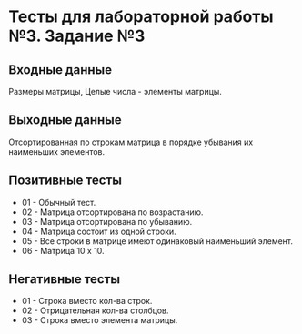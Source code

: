 # Тесты для лабораторной работы №3. Задание №3

## Входные данные
Размеры матрицы,
Целые числа - элементы матрицы.

## Выходные данные
Отсортированная по строкам матрица в порядке убывания их наименьших элементов.

## Позитивные тесты
- 01 - Обычный тест.
- 02 - Матрица отсортирована по возрастанию.
- 03 - Матрица отсортирована по убыванию.
- 04 - Матрица состоит из одной строки.
- 05 - Все строки в матрице имеют одинаковый наименьший элемент.
- 06 - Матрица 10 х 10.

## Негативные тесты
- 01 - Строка вместо кол-ва строк.
- 02 - Отрицательная кол-ва столбцов.
- 03 - Строка вместо элемента матрицы.